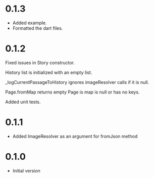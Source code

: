 # 0.1.3

- Added example.
- Formatted the dart files.

# 0.1.2

Fixed issues in Story constructor.

History list is initialized with an empty list.

_logCurrentPassageToHistory ignores imageResolver calls if it is null.

Page.fromMap returns empty Page is map is null or has no keys.

Added unit tests.

# 0.1.1

- Added ImageResolver as an argument for fromJson method

# 0.1.0

- Initial version